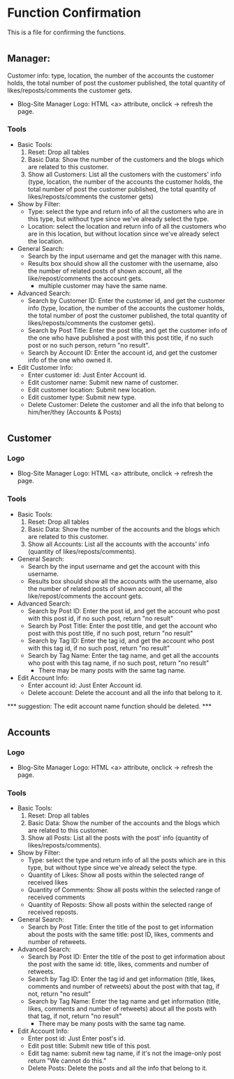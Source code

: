 # Function Confirmation
This is a file for confirming the functions.
#
## Manager: 
Customer info: type, location, the number of the accounts the customer holds, the total number of post the customer published, the total quantity of likes/reposts/comments the customer gets.

- Blog-Site Manager Logo: 
    HTML \<a> attribute, onclick -> refresh the page.
### Tools

- Basic Tools:
    1. Reset: Drop all tables
    2. Basic Data: Show the number of the customers and the blogs which are related to this customer.
    3. Show all Customers: List all the customers with the customers' info (type, location, the number of the accounts the customer holds, the total number of post the customer published, the total quantity of likes/reposts/comments the customer gets)
- Show by Filter:
    - Type: select the type and return info of all the customers who are in this type, but without type since we've already select the type.
    - Location: select the location and return info of all the customers who are in this location, but without location since we've already select the location.
- General Search: 
    - Search by the input username and get the manager with this name.
    - Results box should show all the customer with the username, also the number of related posts
    of shown account, all the like/repost/comments the account gets.
        - multiple customer may have the same name.
- Advanced Search:
    - Search by Customer ID: Enter the customer id, and get the customer info (type, location, the number of the accounts the customer holds, the total number of post the customer published, the total quantity of likes/reposts/comments the customer gets).
    - Search by Post Title: Enter the post title, and get the customer info of the one who have published a post with this post title, if no such post or no such person, return "no result".
    - Search by Account ID: Enter the account id, and get the customer info of the one who owned it.
- Edit Customer Info:
    - Enter customer id: Just Enter Account id.
    - Edit customer name: Submit new name of customer.
    - Edit customer location: Submit new location.
    - Edit customer type: Submit new type.
    - Delete Customer: Delete the customer and all the info that belong to him/her/they (Accounts & Posts)

#
## Customer

### Logo
- Blog-Site Manager Logo: 
    HTML \<a> attribute, onclick -> refresh the page.
### Tools

- Basic Tools:
    1. Reset: Drop all tables
    2. Basic Data: Show the number of the accounts and the blogs which are related to this customer.
    3. Show all Accounts: List all the accounts with the accounts' info (quantity of likes/reposts/comments).
- General Search: 
    - Search by the input username and get the account with this username.
    - Results box should show all the accounts with the username, also the number of related posts
    of shown account, all the like/repost/comments the account gets.
- Advanced Search:
    - Search by Post ID: Enter the post id, and get the account who post with this post id, if no such post,
    return "no result"
    - Search by Post Title: Enter the post title, and get the account who post with this post title, if no such post,
    return "no result"
    - Search by Tag ID: Enter the tag id, and get the account who post with this tag id, if no such post,
    return "no result"     
    - Search by Tag Name: Enter the tag name, and get all the accounts who post with this tag name, if no such post,
    return "no result"
        - There may be many posts with the same tag name.
- Edit Account Info:
    - Enter account id: Just Enter Account id.
    - Delete account: Delete the account and all the info that belong to it.

*** suggestion: The edit account name function should be deleted. ***

#
## Accounts

### Logo
- Blog-Site Manager Logo: 
    HTML \<a> attribute, onclick -> refresh the page.
### Tools

- Basic Tools:
    1. Reset: Drop all tables
    2. Basic Data: Show the number of the accounts and the blogs which are related to this customer.
    3. Show all Posts: List all the posts with the post' info (quantity of likes/reposts/comments).
- Show by Filter:
    - Type: select the type and return info of all the posts which are in this type, but without type since we've already select the type.
    - Quantity of Likes: Show all posts within the selected range of received likes
    - Quantity of Comments: Show all posts within the selected range of received comments
    - Quantity of Reposts: Show all posts within the selected range of received reposts.
- General Search: 
    - Search by Post Title: Enter the title of the post to get information about the posts with the same title: post ID, likes, comments and number of retweets.
- Advanced Search:
    - Search by Post ID: Enter the title of the post to get information about the post with the same id: title, likes, comments and number of retweets.
    - Search by Tag ID: Enter the tag id and get information (title, likes, comments and number of retweets) about the post with that tag, if not, return "no result"     
    - Search by Tag Name: Enter the tag name and get information (title, likes, comments and number of retweets) about all the posts with that tag, if not, return "no result" 
        - There may be many posts with the same tag name.
- Edit Account Info:
    - Enter post id: Just Enter post's id.
    - Edit post title: Submit new title of this post.
    - Edit tag name: submit new tag name, if it's not the image-only post return "We cannot do this."
    - Delete Posts: Delete the posts and all the info that belong to it.
#